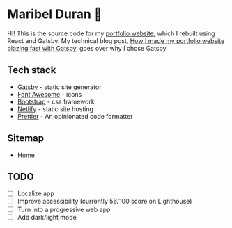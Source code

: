 # Maribel Duran :blue_heart:

Hi! This is the source code for my [portfolio website](https://maribelduran.com), which I rebuilt using React and Gatsby. My technical blog post, [How I made my portfolio website blazing fast with Gatsby](https://medium.freecodecamp.org/how-i-made-my-portfolio-website-blazing-fast-with-gatsby-82ccddc2f671), goes over why I chose Gatsby. 

## Tech stack

- [Gatsby](https://gatsbyjs.org/) - static site generator
- [Font Awesome](https://fontawesome.com/) - icons
- [Bootstrap](https://getbootstrap.com/) - css framework
- [Netlify](https://www.netlify.com/) - static site hosting
- [Prettier](https://prettier.io/) - An opinionated code formatter

## Sitemap

- [Home](https://maribelduran.com)

## TODO

- [ ] Localize app
- [ ] Improve accessibility (currently 56/100 score on Lighthouse)
- [ ] Turn into a progressive web app
- [ ] Add dark/light mode
